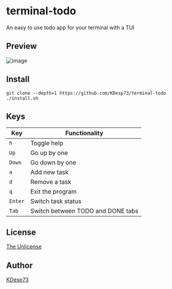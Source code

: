 # terminal-todo

An easy to use todo app for your terminal with a TUI

## Preview

![image](https://github.com/KDesp73/terminal-todo/assets/63654361/519945b9-7de8-47bc-a809-dbab47b3556a)


## Install

```console
git clone --depth=1 https://github.com/KDesp73/terminal-todo
./install.sh
```

## Keys

| Key     | Functionality      |
|---------|--------------------|
| `h`     | Toggle help        |
| `Up`    | Go up by one       |
| `Down`  | Go down by one     |
| `a`     | Add new task       |
| `d`     | Remove a task      |
| `q`     | Exit the program   |
| `Enter` | Switch task status |
| `Tab`   | Switch between TODO and DONE tabs |


## License

[The Unlicense](./LICENSE)

## Author

[KDesp73](https://github.com/KDesp73)
